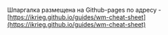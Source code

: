 Шпаргалка размещена на Github-pages по адресу - [https://ikrieg.github.io/guides/wm-cheat-sheet](https://ikrieg.github.io/guides/wm-cheat-sheet)